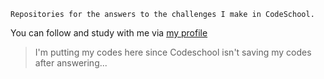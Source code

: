     Repositories for the answers to the challenges I make in CodeSchool.

You can follow and study with me via
[my profile](http://www.codeschool.com/users/fgarcia)

> I'm putting my codes here since Codeschool isn't saving my codes after answering...